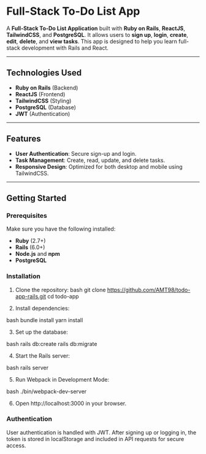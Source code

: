 # Full-Stack To-Do List App

A **Full-Stack To-Do List Application** built with **Ruby on Rails**, **ReactJS**, **TailwindCSS**, and **PostgreSQL**. It allows users to **sign up**, **login**, **create**, **edit**, **delete**, and **view tasks**. This app is designed to help you learn full-stack development with Rails and React.

---

## Technologies Used

- **Ruby on Rails** (Backend)
- **ReactJS** (Frontend)
- **TailwindCSS** (Styling)
- **PostgreSQL** (Database)
- **JWT** (Authentication)

---

## Features

- **User Authentication**: Secure sign-up and login.
- **Task Management**: Create, read, update, and delete tasks.
- **Responsive Design**: Optimized for both desktop and mobile using TailwindCSS.

---

## Getting Started

### Prerequisites

Make sure you have the following installed:
- **Ruby** (2.7+)
- **Rails** (6.0+)
- **Node.js** and **npm**
- **PostgreSQL**

### Installation

1. Clone the repository:
   bash
    git clone https://github.com/AMT98/todo-app-rails.git
    cd todo-app

2. Install dependencies:

  bash
    bundle install
    yarn install

3. Set up the database:

  bash
    rails db:create
    rails db:migrate

4. Start the Rails server:

  bash
    rails server

5. Run Webpack in Development Mode:

  bash
    ./bin/webpack-dev-server

6. Open http://localhost:3000 in your browser.

### Authentication
User authentication is handled with JWT. After signing up or logging in, the token is stored in localStorage and included in API requests for secure access.